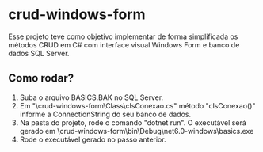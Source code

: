 # crud-windows-form
Esse projeto teve como objetivo implementar de forma simplificada os métodos CRUD em C# com interface visual Windows Form e banco de dados SQL Server.

## Como rodar?
1. Suba o arquivo BASICS.BAK no SQL Server.
2. Em "\crud-windows-form\Class\clsConexao.cs" método "clsConexao()" informe a ConnectionString do seu banco de dados.
3. Na pasta do projeto, rode o comando "dotnet run". O executável será gerado em \crud-windows-form\bin\Debug\net6.0-windows\basics.exe
4. Rode o executável gerado no passo anterior.
